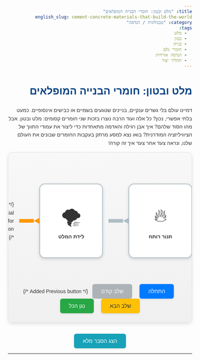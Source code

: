```yaml
---
title: "מלט ובטון: חומרי הבנייה המופלאים"
english_slug: cement-concrete-materials-that-build-the-world
category: "טכנולוגיה / הנדסה"
tags:
  - מלט
  - בטון
  - בנייה
  - חומרי גלם
  - הנדסה אזרחית
  - תהליך יצור
---
```

# מלט ובטון: חומרי הבנייה המופלאים

דמיינו עולם בלי גשרים ענקיים, בניינים שנוגעים בשמיים או כבישים אינסופיים. כמעט בלתי אפשרי, נכון? כל אלה ועוד הרבה נוצרו בזכות שני חומרים קסומים: מלט ובטון. אבל מהו הסוד שלהם? איך אבן רגילה והאדמה מתאחדות כדי ליצור את עמודי התווך של הציוויליזציה המודרנית? בואו נצא למסע מרתק בעקבות החומרים שבונים את העולם שלנו, ונראה צעד אחר צעד איך זה קורה!

<div class="interactive-container">
    <div id="animation-area">
        <div class="process-flow">
            <div class="stage" id="stage-1" data-title="חומרי גלם נאספים" data-popup-text="המסע מתחיל במחצבה! אבן גיר וחרסית, חומרי היסוד של המלט, נכרים ונבנים לגודל התחלתי.">
                <div class="icon">⛰️</div>
                <div class="stage-label">איסוף חומרים</div>
            </div>
            <div class="arrow"></div>
            <div class="stage" id="stage-2" data-title="טחינה לעיסה אחידה" data-popup-text="החומרים נטחנים דק-דק ומעורבבים יחד ביחסים מדויקים, כמו מתכון סודי!">
                <div class="icon">🔄</div>
                <div class="stage-label">עירוב וטחינה</div>
            </div>
             <div class="arrow"></div>
            <div class="stage" id="stage-3" data-title="חימום עוצמתי בכבשן" data-popup-text="התערובת נכנסת לכבשן ענק ורותח (עד 1450°C!). החום הופך אותה לגושים קטנים וקסומים שנקראים 'קלינקר'.">
                <div class="icon">🔥</div>
                <div class="stage-label">תנור רותח</div>
            </div>
             <div class="arrow"></div>
             <div class="stage" id="stage-4" data-title="טחינת הקלינקר למלט" data-popup-text="גושי הקלינקר נטחנים שוב, הפעם לאבקה דקיקה שאתם מכירים - המלט! מוסיפים מעט גבס לוויסות הקשיחה.">
                <div class="icon">🌪️</div>
                <div class="stage-label">לידת המלט</div>
            </div>
            <div class="arrow cement-to-concrete"></div> {/* Special arrow for transition */}
             <div class="stage" id="stage-5" data-title="הכנת תערובת הבטון" data-popup-text="עכשיו לקסם הבא! את המלט מערבבים עם מים, חול, חצץ (אגרגטים) ולפעמים גם תוספים מיוחדים.">
                <div class="icon">💦 + 🏖️ + 🗿</div>
                <div class="stage-label">מלט פוגש מים</div>
            </div>
             <div class="arrow"></div>
             <div class="stage" id="stage-6" data-title="יציקה וקשיחה" data-popup-text="התערובת הטריה נשפכת לתבניות. מתחילה ריאקציה כימית עם המים שהופכת אותה לחומר קשיח, חזק ועמיד להפליא - הבטון המוכר!">
                <div class="icon">🏗️</div>
                <div class="stage-label">בטון מוכן!</div>
            </div>
        </div>
        <div id="stage-popup" class="explanation-popup">
             <h3 id="popup-title"></h3>
             <p id="popup-text"></p>
        </div>
    </div>
    <div class="controls">
        <button id="start-btn">התחלה</button>
        <button id="prev-step-btn" disabled>שלב קודם</button> {/* Added Previous button */}
        <button id="next-step-btn">שלב הבא</button>
        <button id="play-all-btn">נגן הכל</button>
    </div>
</div>

<button id="toggle-explanation-btn" class="toggle-button">הצג הסבר מלא</button>
<div id="full-explanation" style="display: none;">
    <h2>מלט: הדבק של הבנייה</h2>
    <p>מלט הוא אבקה דקה המשמשת כחומר מקשר בתערובות בנייה כמו בטון וטיח. תפקידו העיקרי הוא להתקשר (להתקשות) בתגובה כימית עם מים, ולחבר יחד חומרים אחרים (אגרגטים) למסה אחידה וקשיחה.</p>
    <p>השימוש בחומרי מליטה קיים כבר אלפי שנים, החל מחומרים טבעיים (כמו גבס או סיד) ועד לפיתוח המלט הפורטלנדי המודרני במאה ה-19, שהוא הבסיס למרבית המלט בשימוש כיום בזכות עמידותו וחוזקו.</p>

    <h2>חומרי הגלם לייצור מלט</h2>
    <p>החומרים העיקריים לייצור מלט פורטלנדי הם אבן גיר (המכילה בעיקר סידן פחמתי - CaCO3) וחרסית (המכילה סיליקה, אלומינה ותחמוצת ברזל). חומרים אלו מספקים את התחמוצות העיקריות הדרושות ליצירת מינרלי הקלינקר בכבשן (CaO, SiO2, Al2O3, Fe2O3).</p>
    <p>חומרים נוספים כמו עפרות ברזל, בוקסיט (מקור לאלומיניום) ואפר פחם משמשים לתיקון ההרכב הכימי המדויק של התערובת הגולמית לפני הכניסה לכבשן, כדי להבטיח את היחסים הנכונים בין התחמוצות.</p>

    <h2>תהליך ייצור המלט (תהליך יבש)</h2>
    <ul>
        <li>**כרייה וגריסה ראשונית:** אבן הגיר והחרסית נכרים ממחצבות סמוכות למפעל. החומרים הגדולים נגרסים לגודל מתאים (כמה סנטימטרים) על מנת לאפשר את שינועם ואחסונם הראשוני.</li>
        <li>**טחינה וערבוב החומרים הגולמיים (Raw Meal):** השלב הבא הוא טחינה עדינה מאוד של חומרי הגלם במטחנות מיוחדות (למשל, מטחנות כדוריות או מטחנות רולר אנכיות). החומרים היבשים נטחנים יחד ומעורבבים ליצירת אבקה הומוגנית הנקראת "קמח גולמי" (Raw Meal). ההרכב הכימי של הקמח הגולמי נבדק ומותאם בקפדנות.</li>
        <li>**חימום בכבשן סיבובי (שלב הקלינקר):** הקמח הגולמי מוזן לתוך כבשן סיבובי ענק, גליל פלדה באורך עשרות ואף מאות מטרים המסתובב באיטיות ומוטה מעט. בכבשן, המחומם בדרך כלל על ידי שריפת פחם, גז או דלקים חלופיים, החומר עובר תהליכי חימום אינטנסיביים. בטמפרטורות של כ-800-1000°C מתרחש תהליך הדקרבוניזציה (פירוק אבן הגיר ל-CaO ו-CO2), ובאזור החם ביותר (עד 1450°C) מתרחשת תגובת ה-Clinkerization בה נוצרים מינרלי הקלינקר העיקריים. החומר היוצא מהכבשן מקורר במהירות ונקרא "קלינקר" - גושים קטנים ושחורים בגודל של עד כ-2-3 ס"מ.</li>
        <li>**טחינת הקלינקר למלט סופי:** גושי הקלינקר מקוררים ונאגרים. לבסוף, הם נטחנים שוב במטחנות מיוחדות לאבקה דקה מאוד - המלט המוגמר. בשלב זה מוסיפים כמות קטנה (בדרך כלל 3%-5%) של גבס (סידן גופרתי) שתפקידו העיקרי הוא לווסת את זמן ההתקשרות הראשונית של המלט כשהוא מעורבב עם מים (מניעת התקשרות בזק). ניתן להוסיף גם חומרים נוספים (כמו אפר פחם, סיגים מתעשיית הברזל והפלדה) כדי ליצור סוגי מלט שונים בעלי תכונות מגוונות וגם כדי לשפר את הקיימות הסביבתית של המוצר.</li>
    </ul>

    <h2>קלינקר - הלב הפועם של המלט</h2>
    <p>קלינקר הוא למעשה חצי המוצר בתהליך ייצור המלט, והוא המרכיב הפעיל העיקרי במלט הפורטלנדי. הוא מורכב ממספר מינרלים סינתטיים שנוצרו בתגובות הכימיות בכבשן: C3S (טרי-קלציום סיליקט, Alite), C2S (די-קלציום סיליקט, Belite), C3A (טרי-קלציום אלומינט, Aluminate) ו-C4AF (טטרה-קלציום אלומינו-פריט, Ferrite). מינרלים אלו הם שאחראים, בתגובתם עם מים (הידרציה), לפיתוח החוזק והקשיחות של המלט.</p>

    <h2>בטון: החומר המורכב והעמיד</h2>
    <p>בטון הוא חומר מרוכב (Composite) רב עוצמה, והוא למעשה החומר הנפוץ ביותר בעולם אחרי מים. הוא נוצר מערבוב של שלושה מרכיבים עיקריים ועוד אחד חיוני:</p>
    <ul>
        <li>**מלט:** הדבק שמחבר את הכל יחד.</li>
        <li>**אגרגטים:** חומר המילוי העיקרי, המהווה כ-60-80% מנפח הבטון. הוא כולל חול (אגרגט דק, גודל גרגר עד כ-5 מ"מ) וחצץ (אגרגט גס, גודל גרגר עד כ-20-40 מ"מ או יותר). האגרגטים מקנים לבטון יציבות נפחית ומסייעים בפיתוח חוזק.</li>
        <li>**מים:** הכרחיים ליצירת תגובת ההידרציה עם המלט וליצירת העבידות הנדרשת ליציקת התערובת הטריה.</li>
        <li>**תוספים (אופציונלי):** חומרים שונים המווסתים או משפרים תכונות ספציפיות של הבטון, הן במצב הטרי והן במצב הקשוי. לדוגמה: מקטיני מים (לשיפור העבידות עם כמות מים נמוכה יותר), מאיצים/מאחרים (לשליטה על זמן ההתקשרות), סופחי אוויר (לשיפור העמידות בפני קפיאה והפשרה), מעכבי קורוזיה ועוד.</li>
    </ul>

    <h2>תהליך ערבול הבטון והתקשרותו (הידרציה)</h2>
    <p>כאשר מערבבים מלט עם מים, מתרחשת תגובה כימית אקסותרמית (פולטת חום) הנקראת **הידרציה**. מינרלי הקלינקר מגיבים עם המים ויוצרים גבישים מיקרוסקופיים חדשים (בעיקר ג'ל C-S-H - סידן-סיליקט-הידרט) הממלאים את החללים שבין האגרגטים ויוצרים מבנה גבישי צפוף שמקשר אותם יחד. תהליך זה מוביל בהדרגה להתקשות התערובת (סט) ובהמשך לפיתוח חוזק משמעותי לאורך זמן (התקשות - Hardening).</p>
    <p>יחס המים למלט (Water-Cement Ratio - W/C) הוא אחד הפרמטרים החשובים ביותר המשפיעים על חוזק ועמידות הבטון. ככל שהיחס נמוך יותר (פחות מים ביחס למלט), כך הבטון המתקשה יהיה בדרך כלל חזק ועמיד יותר (בתנאי שיש מספיק מים לתגובת הידרציה מלאה ועבידות מספקת ליציקה ולדחיסה). עודף מים יוצר נקבוביות בתוך הבטון הקשוי ומחליש אותו.</p>

    <h2>יישומים של בטון בעולם המודרני</h2>
    <p>בטון הוא חומר הבנייה הנפוץ ביותר בעולם, והוא חיוני לרוב פרויקטי ההנדסה האזרחית. הוא משמש למגוון אדיר של יישומים בזכות חוזקו, עמידותו, יכולת העיצוב שלו בצורה טריה, ועלותו הנמוכה יחסית. שימושים נפוצים כוללים: יסודות ושלד מבנים (עמודים, קורות, תקרות, קירות), גשרים, כבישים ורחובות, סכרים ותשתיות מים, מנהרות, שדות תעופה, רציפים ונמלים, ואף אלמנטים אדריכליים ופסלים.</p>

    <h2>היבטים סביבתיים</h2>
    <p>ייצור מלט הוא תהליך תעשייתי עתיר אנרגיה ובעל טביעת רגל פחמנית משמעותית. פליטות הפחמן הדו-חמצני (CO2) בתהליך נובעות משני מקורות עיקריים: שריפת דלקים להשגת הטמפרטורות הגבוהות בכבשן (כ-30-40% מהפליטות) ובעיקר מתהליך הדקרבוניזציה של אבן הגיר (פירוק CaCO3 ל-CaO ול-CO2) בכבשן (כ-60-70% מהפליטות). תעשיית המלט העולמית מחויבת לצמצום השפעותיה הסביבתיות באמצעות: שיפור יעילות אנרגטית, שימוש בדלקים חלופיים (פסולת, ביומסה), שימוש בחומרים משלימים למלט (Supplementary Cementitious Materials - SCMs) כמו אפר פחם וסיגים כתחליף חלקי לקלינקר (מה שמפחית את כמות הקלינקר הדרושה ולכן את הפליטות), ופיתוח טכנולוגיות חדשניות כמו לכידת ואחסון פחמן (CCS).</p>
</div>

<style>
/* General styles */
body {
    font-family: 'Arial', sans-serif;
    line-height: 1.6;
    color: #333;
    direction: rtl; /* Ensure RTL is set */
    text-align: right; /* Ensure text aligns right */
}

h1, h2, h3 {
    color: #004080; /* Deep blue for headings */
}

p, ul, li {
     text-align: right;
}

/* Interactive Container */
.interactive-container {
    margin-bottom: 30px;
    padding: 25px;
    border: 1px solid #e0e0e0;
    border-radius: 12px;
    background: linear-gradient(to bottom, #f8f8f8, #f0f0f0); /* Subtle gradient */
    overflow-x: auto; /* Allow horizontal scrolling */
    box-shadow: 0 4px 10px rgba(0,0,0,0.1); /* Soft shadow */
    scrollbar-width: thin; /* For Firefox */
    scrollbar-color: #0056b3 #f1f1f1; /* For Firefox */
}

/* Custom scrollbar for Webkit browsers */
.interactive-container::-webkit-scrollbar {
    height: 8px;
}

.interactive-container::-webkit-scrollbar-track {
    background: #f1f1f1;
    border-radius: 10px;
}

.interactive-container::-webkit-scrollbar-thumb {
    background: #0056b3;
    border-radius: 10px;
}

.interactive-container::-webkit-scrollbar-thumb:hover {
    background: #003d82;
}


#animation-area {
    display: flex;
    flex-direction: column;
    align-items: center;
    position: relative; /* Needed for absolute positioning of popup */
    padding-top: 60px; /* Space for the popup above */
    min-height: 250px; /* Ensure minimum height */
}

.process-flow {
    display: flex;
    align-items: center;
    gap: 30px; /* Increased space between elements */
    padding-bottom: 20px;
}

/* Stages (Cards) */
.stage {
    background-color: #ffffff;
    border: 2px solid #b0bec5; /* Light grey border */
    border-radius: 15px; /* More rounded corners */
    padding: 20px; /* Increased padding */
    width: 130px; /* Slightly wider */
    height: 160px; /* Slightly taller */
    text-align: center;
    cursor: pointer;
    transition: transform 0.4s ease-out, border-color 0.4s ease, box-shadow 0.4s ease;
    position: relative;
    display: flex;
    flex-direction: column;
    justify-content: center;
    align-items: center;
    box-shadow: 0 3px 8px rgba(0,0,0,0.15); /* Improved shadow */
    flex-shrink: 0;
    user-select: none; /* Prevent text selection */
}

.stage:hover {
    transform: translateY(-8px); /* More pronounced hover effect */
    border-color: #78909c; /* Darker grey on hover */
    box-shadow: 0 6px 15px rgba(0,0,0,0.2);
}

.stage.active {
    border-color: #2e7d32; /* Green for active */
    box-shadow: 0 0 12px rgba(46, 125, 50, 0.6); /* Green glow */
    transform: translateY(-8px) scale(1.03); /* Slightly larger and lifted */
    background-color: #e8f5e9; /* Light green background for active */
    animation: pulse-active 1.5s infinite alternate ease-in-out; /* Pulse animation */
}

@keyframes pulse-active {
    0% { transform: translateY(-8px) scale(1.03); box-shadow: 0 0 12px rgba(46, 125, 50, 0.6); }
    100% { transform: translateY(-6px) scale(1.02); box-shadow: 0 0 15px rgba(46, 125, 50, 0.8); }
}


.stage .icon {
    font-size: 3.5em; /* Larger icons */
    margin-bottom: 8px; /* More space below icon */
    transition: transform 0.3s ease-in-out; /* Icon animation */
}
.stage.active .icon {
     transform: scale(1.1); /* Scale icon when active */
}


.stage-label {
    font-weight: bold;
    font-size: 1em; /* Slightly larger label */
    color: #333;
    text-wrap: pretty; /* Prevent awkward wrapping */
}

/* Arrows */
.arrow {
    font-size: 0; /* Hide text if using shape */
    width: 40px; /* Width of the arrow area */
    height: 10px; /* Height of the arrow line */
    background-color: #b0bec5; /* Grey line color */
    position: relative;
    flex-shrink: 0;
    transition: background-color 0.4s ease;
    margin: 0 -15px; /* Overlap slightly with stages */
}

.arrow::after {
    content: '';
    position: absolute;
    right: -15px; /* Position arrowhead */
    top: 50%;
    transform: translateY(-50%);
    border-top: 8px solid transparent;
    border-bottom: 8px solid transparent;
    border-right: 15px solid #b0bec5; /* Arrowhead color */
    transition: border-right-color 0.4s ease;
}

/* Active arrow styles */
.stage.active + .arrow,
.arrow.active { /* Not strictly needed with + selector, but good practice */
    background-color: #4caf50; /* Green color for active arrow */
}

.stage.active + .arrow::after,
.arrow.active::after {
     border-right-color: #4caf50; /* Green color for active arrowhead */
}

.arrow.cement-to-concrete {
     background-color: #ff9800; /* Orange for transition */
}
.arrow.cement-to-concrete::after {
     border-right-color: #ff9800; /* Orange arrowhead */
}


/* Explanation Popup */
#stage-popup { /* Use ID as there's only one controlled by JS */
    display: none;
    position: absolute;
    bottom: auto; /* Remove bottom positioning */
    top: 10px; /* Position fixed distance from top */
    left: 50%;
    transform: translateX(-50%);
    background-color: #fff;
    border: 1px solid #ccc;
    border-radius: 8px; /* Slightly more rounded */
    padding: 15px; /* More padding */
    width: 250px; /* Wider popup */
    max-width: 80%; /* Max width for responsiveness */
    z-index: 20; /* Higher z-index */
    box-shadow: 0 4px 15px rgba(0,0,0,0.3); /* Stronger shadow */
    text-align: right;
    font-size: 0.95em;
    opacity: 0; /* Start hidden */
    transform: translateX(-50%) translateY(-10px); /* Slight starting offset */
    transition: opacity 0.3s ease-out, transform 0.3s ease-out;
}

#stage-popup.visible { /* Class added by JS when showing */
    opacity: 1;
    transform: translateX(-50%) translateY(0);
}


#stage-popup h3 {
    margin-top: 0;
    margin-bottom: 8px; /* More space below title */
    font-size: 1.1em; /* Larger title */
    color: #0056b3;
    border-bottom: 1px solid #eee; /* Separator line */
    padding-bottom: 5px;
}

#stage-popup p {
    margin: 0;
    line-height: 1.5;
}

/* Arrow pointing down from popup */
#stage-popup::after {
    content: '';
    position: absolute;
    top: 100%; /* Position below the popup */
    left: 50%;
    transform: translateX(-50%); /* Center the arrow */
    border-width: 10px;
    border-style: solid;
    border-color: #fff transparent transparent transparent; /* White arrow */
}
#stage-popup::before {
    content: '';
    position: absolute;
    top: calc(100% + 1px); /* Border slightly below */
    left: 50%;
    transform: translateX(-50%); /* Center the arrow */
    border-width: 10px;
    border-style: solid;
    border-color: #ccc transparent transparent transparent; /* Border color */
}


/* Controls */
.controls {
    text-align: center;
    margin-top: 25px; /* More space above controls */
}

.controls button, .toggle-button { /* Combined button styles */
    padding: 12px 24px; /* More padding */
    margin: 0 8px; /* Space between buttons */
    border: none;
    border-radius: 6px; /* Slightly more rounded */
    cursor: pointer;
    font-size: 1.05em; /* Slightly larger font */
    transition: background-color 0.3s ease, transform 0.1s ease, box-shadow 0.3s ease;
    box-shadow: 0 2px 5px rgba(0,0,0,0.1);
}

.controls button:hover:not(:disabled), .toggle-button:hover:not(:disabled) {
    opacity: 0.95; /* Less opacity change on hover */
    transform: translateY(-1px); /* Subtle lift on hover */
    box-shadow: 0 4px 8px rgba(0,0,0,0.15);
}
.controls button:active:not(:disabled), .toggle-button:active:not(:disabled) {
     transform: translateY(0); /* Press effect */
     box-shadow: 0 1px 3px rgba(0,0,0,0.1);
}

.controls button:disabled {
    opacity: 0.5;
    cursor: not-allowed;
    box-shadow: none;
    transform: none;
}


#start-btn { background-color: #007bff; color: white; } /* Blue */
#next-step-btn { background-color: #ffc107; color: #333; } /* Yellow/Orange */
#prev-step-btn { background-color: #6c757d; color: white; } /* Grey */
#play-all-btn { background-color: #28a745; color: white; } /* Green */
.toggle-button { background-color: #17a2b8; color: white; margin-top: 25px; display: block; margin-left: auto; margin-right: auto;} /* Cyan, block for centering */


/* Full Explanation Section */
#full-explanation {
    margin-top: 30px;
    padding: 25px; /* More padding */
    border: 1px solid #e0e0e0;
    border-radius: 12px;
    background-color: #ffffff;
    line-height: 1.7; /* Increased line height */
    box-shadow: 0 4px 10px rgba(0,0,0,0.08);
}

#full-explanation h2 {
    color: #004080; /* Deep blue */
    border-bottom: 2px solid #007bff; /* Blue underline */
    padding-bottom: 8px; /* More space below title */
    margin-top: 25px;
    margin-bottom: 15px;
    font-size: 1.8em;
}
#full-explanation h2:first-child {
    margin-top: 0;
}


#full-explanation h3 {
    color: #0056b3; /* Medium blue */
    margin-top: 20px;
    margin-bottom: 10px;
    font-size: 1.4em;
}

#full-explanation ul {
    list-style: disc outside; /* Disc outside the text block */
    padding-right: 25px; /* More padding */
    margin-bottom: 15px;
}

#full-explanation li {
    margin-bottom: 10px; /* More space between list items */
}

#full-explanation p {
    margin-bottom: 15px; /* Space between paragraphs */
}

/* Responsive adjustments (optional but good practice) */
@media (max-width: 768px) {
    .process-flow {
        flex-wrap: nowrap; /* Ensure horizontal scroll */
        justify-content: flex-start;
    }
    .stage {
        width: 100px;
        height: 130px;
        padding: 15px;
    }
    .stage .icon {
        font-size: 3em;
    }
    .stage-label {
        font-size: 0.9em;
    }
    .arrow {
        width: 20px;
        margin: 0 -10px;
    }
     .arrow::after {
        right: -10px;
        border-top-width: 6px;
        border-bottom-width: 6px;
        border-right-width: 10px;
     }
    #stage-popup {
        width: 200px;
        max-width: 90%;
    }
    .controls button, .toggle-button {
        padding: 10px 15px;
        font-size: 0.95em;
        margin: 5px;
    }
}
</style>

<script>
document.addEventListener('DOMContentLoaded', () => {
    const stages = document.querySelectorAll('.stage');
    const arrows = document.querySelectorAll('.arrow');
    const prevBtn = document.getElementById('prev-step-btn');
    const nextBtn = document.getElementById('next-step-btn');
    const playBtn = document.getElementById('play-all-btn');
    const startBtn = document.getElementById('start-btn');
    const toggleExplanationBtn = document.getElementById('toggle-explanation-btn');
    const fullExplanationDiv = document.getElementById('full-explanation');
    const stagePopup = document.getElementById('stage-popup');
    const popupTitle = document.getElementById('popup-title');
    const popupText = document.getElementById('popup-text');

    let currentStageIndex = -1;
    let playInterval = null;
    const playSpeed = 2500; // milliseconds

    // Function to update button states
    function updateButtonStates() {
        prevBtn.disabled = currentStageIndex <= 0;
        nextBtn.disabled = currentStageIndex >= stages.length - 1;
    }

    // Function to show a specific stage
    function showStage(index) {
        // Hide previous state
        if (currentStageIndex >= 0 && currentStageIndex < stages.length) {
             stages[currentStageIndex].classList.remove('active');
             if (currentStageIndex < arrows.length) {
                arrows[currentStageIndex].classList.remove('active');
             }
        }
        stagePopup.classList.remove('visible'); // Hide popup smoothly

        if (index >= 0 && index < stages.length) {
            currentStageIndex = index;
            const stageElement = stages[currentStageIndex];
            stages[currentStageIndex].classList.add('active');
             if (currentStageIndex < arrows.length) {
                arrows[currentStageIndex].classList.add('active');
             }


            // Update and show popup
            popupTitle.textContent = stageElement.dataset.title;
            popupText.textContent = stageElement.dataset.popupText;

            // Position popup above the active stage and center it
             const stageRect = stageElement.getBoundingClientRect();
             const containerRect = stageElement.closest('.interactive-container').getBoundingClientRect();
             const popupRect = stagePopup.getBoundingClientRect(); // Get popup dimensions before showing

             // Calculate left position relative to animation-area's left edge
             // Center of the stage relative to container
             const stageCenterInContainer = stageRect.left - containerRect.left + (stageRect.width / 2);
             // Position popup's center at stage's center
             let popupLeft = stageCenterInContainer - (popupRect.width / 2);

             // Clamp popup position to prevent it from going outside the container
             const padding = 10; // Some padding from container edges
             popupLeft = Math.max(popupLeft, padding);
             popupLeft = Math.min(popupLeft, containerRect.width - popupRect.width - padding);


             // Update popup style (relative to #animation-area)
             // Need to calculate based on stage's position *within* animation-area's scrollable content
             // Simple approach: position relative to the visual center within the current view
             const stageCenterX_RelativeToAnimationArea = stageElement.offsetLeft + stageElement.offsetWidth / 2;
             const popupWidth = stagePopup.offsetWidth || 250; // Use default if not rendered yet

            // Position popup
             stagePopup.style.left = `${stageCenterX_RelativeToAnimationArea}px`; // Position based on stage center
             stagePopup.style.transform = 'translateX(-50%) translateY(-10px)'; // Center it and initial offset

            // Use a slight delay before showing the popup to match the animation
            setTimeout(() => {
                 stagePopup.classList.add('visible');
            }, 50); // Small delay

            // Scroll to the active stage if needed
            const animationArea = document.getElementById('animation-area');
            const stageElementLeft = stageElement.offsetLeft; // Position relative to animationArea
            const animationAreaScrollLeft = animationArea.scrollLeft;
            const animationAreaWidth = animationArea.offsetWidth;
            const stageWidth = stageElement.offsetWidth;

             // Calculate the desired scroll position to center the stage
             const targetScrollLeft = stageElementLeft - (animationAreaWidth / 2) + (stageWidth / 2);

             // Use smooth scrolling
             animationArea.scrollTo({
                left: targetScrollLeft,
                behavior: 'smooth'
            });


        } else {
             // Reset or indicate end
             currentStageIndex = -1;
             stagePopup.classList.remove('visible'); // Ensure popup is hidden
             // Optional: Show a "Process Complete" message or reset state
        }

        updateButtonStates();
    }

    // Navigation functions
    function nextStep() {
        if (currentStageIndex < stages.length - 1) {
            showStage(currentStageIndex + 1);
        } else {
             // End of process
             showStage(-1); // Hide popups and deactivate stages
             stopPlay();
             // Optional: Display a final message
        }
    }

     function prevStep() {
        if (currentStageIndex > 0) {
            showStage(currentStageIndex - 1);
        } else if (currentStageIndex === 0) {
            showStage(-1); // Go back to initial state
        }
     }

     function startProcess() {
        if (playInterval) stopPlay(); // Stop if playing
        showStage(0); // Start from the first stage
    }

    // Auto-play functionality
    function togglePlay() {
        if (playInterval) {
            stopPlay();
        } else {
            // If at the end or start, restart from the beginning
            if (currentStageIndex === -1 || currentStageIndex === stages.length - 1) {
                 startProcess();
            } else {
                 // Continue from current step (move to next step immediately then start interval)
                 nextStep();
            }
            playInterval = setInterval(nextStep, playSpeed); // Advance every X seconds
            playBtn.textContent = 'עצור נגינה';
        }
    }

     function stopPlay() {
        clearInterval(playInterval);
        playInterval = null;
        playBtn.textContent = 'נגן הכל';
     }


    // Event Listeners for Controls
    startBtn.addEventListener('click', startProcess);
    nextBtn.addEventListener('click', nextStep);
    prevBtn.addEventListener('click', prevStep); // Add listener for prev button
    playBtn.addEventListener('click', togglePlay);


    // Event Listeners for clicking stages
    stages.forEach((stage, index) => {
        stage.addEventListener('click', () => {
             if (playInterval) stopPlay(); // Stop play if user interacts directly
             showStage(index); // Go directly to clicked stage
        });
    });

    // Toggle full explanation
    toggleExplanationBtn.addEventListener('click', () => {
        const isHidden = fullExplanationDiv.style.display === 'none';
        fullExplanationDiv.style.display = isHidden ? 'block' : 'none';
        toggleExplanationBtn.textContent = isHidden ? 'הסתר הסבר מלא' : 'הצג הסבר מלא';
    });

    // Initial state: hide popups and set button states
     showStage(-1); // Hide all popups and remove active class
     updateButtonStates();

});
</script>
---
```